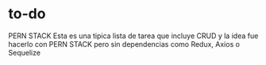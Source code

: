 # to-do
PERN STACK 
Esta es una tipica lista de tarea que incluye CRUD y la idea fue hacerlo con PERN STACK pero sin dependencias como Redux, Axios o Sequelize
